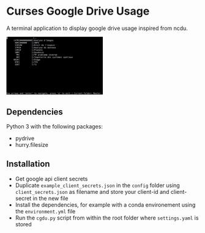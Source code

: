 # Curses Google Drive Usage

A terminal application to display google drive usage inspired from ncdu.

<img src="docs/example.png" width="50%" />

## Dependencies

Python 3 with the following packages:

*   pydrive
*   hurry.filesize

## Installation

*   Get google api client secrets
*   Duplicate `example_client_secrets.json` in the `config` folder using `client_secrets.json` as filename and store your client-id and client-secret in the new file
*   Install the dependencies, for example with a conda environement using the `environment.yml` file
*   Run the `cgdu.py` script from within the root folder where `settings.yaml` is stored

